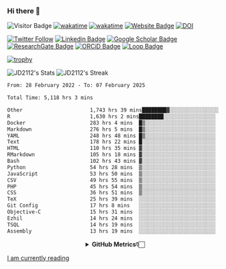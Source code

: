 ### Hi there 👋
![Visitor Badge](https://visitor-badge.laobi.icu/badge?page_id=JD2112.JD2112)
[![wakatime](https://github.com/JD2112/JD2112/actions/workflows/waka-readme.yml/badge.svg)](https://github.com/JD2112/JD2112/actions/workflows/waka-readme.yml)
[![wakatime](https://wakatime.com/badge/user/fe95275f-909a-4147-a45d-624981173898.svg)](https://wakatime.com/@fe95275f-909a-4147-a45d-624981173898)
[![Website Badge](https://img.shields.io/badge/website-informational?style=flat-square)](http://jyotirmoydas.netlify.app)
[![DOI](https://zenodo.org/badge/668165851.svg)](https://zenodo.org/doi/10.5281/zenodo.11104069)

[![Twitter Follow](https://img.shields.io/twitter/follow/jyotirmoy21?style=social)](https://twitter.com/jyotirmoy21)
[![Linkedin Badge](https://img.shields.io/badge/-jyotirmoy-blue?style=plastic&logo=Linkedin&logoColor=white&link=https://www.linkedin.com/in/dasjyotirmoy/)](https://www.linkedin.com/in/dasjyotirmoy/)
[![Google Scholar Badge](https://img.shields.io/badge/-jyotirmoy-blue?style=plastic&logo=GoogleScholar&logoColor=white&link=https://scholar.google.se/citations?user=IMBYOv8AAAAJ&hl=en)](https://scholar.google.se/citations?user=IMBYOv8AAAAJ&hl=en)
[![ResearchGate Badge](https://img.shields.io/badge/-jyotirmoy-cyan?style=plastic&logo=ResearchGate&logoColor=white&link=https://www.researchgate.net/profile/Jyotirmoy-Das-3)](https://www.researchgate.net/profile/Jyotirmoy-Das-3)
[![ORCiD Badge](https://img.shields.io/badge/-jyotirmoy-green?style=plastic&logo=orcid&logoColor=white&link=https://orcid.org/0000-0002-5649-4658)](https://orcid.org/0000-0002-5649-4658)
[![Loop Badge](https://img.shields.io/badge/-jyotirmoy-orange?style=plastic&logo=Loop&logoColor=white&link=https://loop.frontiersin.org/people/1519976/overview)](https://loop.frontiersin.org/people/1519976/overview)

[![trophy](https://github-profile-trophy.vercel.app/?username=JD2112)](https://github.com/ryo-ma/github-profile-trophy)

<!--
**JD2112/JD2112** is a ✨ _special_ ✨ repository because its `README.md` (this file) appears on your GitHub profile.

Here are some ideas to get you started:

- 🔭 I’m currently working on ...
- 🌱 I’m currently learning ...
- 👯 I’m looking to collaborate on ...
- 🤔 I’m looking for help with ...
- 💬 Ask me about ...
- 📫 How to reach me: ...
- 😄 Pronouns: ...
- ⚡ Fun fact: ...
![JD2112's Top Languages](https://github-readme-stats.vercel.app/api/top-langs/?username=JD2112&theme=vue-dark&show_icons=true&hide_border=true&layout=compact)
-->
![JD2112's Stats](https://github-readme-stats.vercel.app/api?username=JD2112&theme=vue-dark&show_icons=true&hide_border=true&count_private=true)
![JD2112's Streak](https://github-readme-streak-stats.herokuapp.com/?user=JD2112&theme=vue-dark&hide_border=true)





<!--START_SECTION:waka-->

```txt
From: 28 February 2022 - To: 07 February 2025

Total Time: 5,118 hrs 3 mins

Other                      1,743 hrs 39 mins████████▓░░░░░░░░░░░░░░░░   34.07 %
R                          1,630 hrs 2 mins████████░░░░░░░░░░░░░░░░░   31.85 %
Docker                     283 hrs 4 mins  █▒░░░░░░░░░░░░░░░░░░░░░░░   05.53 %
Markdown                   276 hrs 5 mins  █▒░░░░░░░░░░░░░░░░░░░░░░░   05.39 %
YAML                       248 hrs 48 mins █▒░░░░░░░░░░░░░░░░░░░░░░░   04.86 %
Text                       178 hrs 22 mins █░░░░░░░░░░░░░░░░░░░░░░░░   03.49 %
HTML                       110 hrs 35 mins ▓░░░░░░░░░░░░░░░░░░░░░░░░   02.16 %
RMarkdown                  105 hrs 18 mins ▓░░░░░░░░░░░░░░░░░░░░░░░░   02.06 %
Bash                       102 hrs 43 mins ▓░░░░░░░░░░░░░░░░░░░░░░░░   02.01 %
Python                     54 hrs 28 mins  ▒░░░░░░░░░░░░░░░░░░░░░░░░   01.06 %
JavaScript                 53 hrs 50 mins  ▒░░░░░░░░░░░░░░░░░░░░░░░░   01.05 %
CSV                        49 hrs 55 mins  ▒░░░░░░░░░░░░░░░░░░░░░░░░   00.98 %
PHP                        45 hrs 54 mins  ▒░░░░░░░░░░░░░░░░░░░░░░░░   00.90 %
CSS                        36 hrs 51 mins  ▒░░░░░░░░░░░░░░░░░░░░░░░░   00.72 %
TeX                        25 hrs 39 mins  ░░░░░░░░░░░░░░░░░░░░░░░░░   00.50 %
Git Config                 17 hrs 8 mins   ░░░░░░░░░░░░░░░░░░░░░░░░░   00.33 %
Objective-C                15 hrs 31 mins  ░░░░░░░░░░░░░░░░░░░░░░░░░   00.30 %
Ezhil                      14 hrs 24 mins  ░░░░░░░░░░░░░░░░░░░░░░░░░   00.28 %
TSQL                       14 hrs 19 mins  ░░░░░░░░░░░░░░░░░░░░░░░░░   00.28 %
Assembly                   13 hrs 19 mins  ░░░░░░░░░░░░░░░░░░░░░░░░░   00.26 %
```

<!--END_SECTION:waka-->

<div align="center">
    <details>
        <summary><b>GitHub Metrics👇🏻</b></summary>
    <br>
        
[Get Details](https://metrics.lecoq.io/insights/JD2112)
    </details>
</div>

<a target="_blank" href="https://www.goodreads.com/user/show/21242415-jyotirmoy-das">I am currently reading</a>


